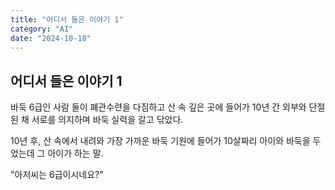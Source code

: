 ```yaml
---
title: "어디서 들은 이야기 1"
category: "AI"
date: "2024-10-18"
---
```


## 어디서 들은 이야기 1

바둑 6급인 사람 둘이 폐관수련을 다짐하고 산 속 깊은 곳에 들어가 10년 간 외부와 단절된 채 서로를 의지하며 바둑 실력을 갈고 닦았다.

10년 후, 산 속에서 내려와 가장 가까운 바둑 기원에 들어가 10살짜리 아이와 바둑을 두었는데 그 아이가 하는 말.

"아저씨는 6급이시네요?"
